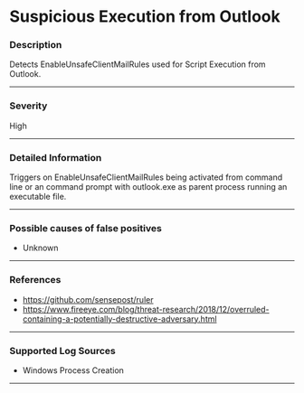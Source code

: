 # Suspicious Execution from Outlook
### Description

Detects EnableUnsafeClientMailRules used for Script Execution from Outlook.

-------------------
### Severity

High

-------------------

### Detailed Information

Triggers on EnableUnsafeClientMailRules being activated from command line or an command prompt with outlook.exe as parent process running an executable file.

-------------------

### Possible causes of false positives

- Unknown

-------------------
### References

- https://github.com/sensepost/ruler
- https://www.fireeye.com/blog/threat-research/2018/12/overruled-containing-a-potentially-destructive-adversary.html

-------------------
### Supported Log Sources

- Windows Process Creation

-------------------
